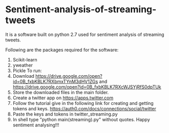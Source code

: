 # Sentiment-analysis-of-streaming-tweets
It is a software built on python 2.7 used for sentiment analysis of streaming tweets.

Following are the packages required for the software:
1. Scikit-learn
2. yweather
3. Pickle
To run:
1. Download https://drive.google.com/open?id=0B_fxbKBLK7RXbmxTYnM3dHV1ZGs and https://drive.google.com/open?id=0B_fxbKBLK7RXcWJSYjRfS0dpTUk
2. Store the downloaded files in the main folder.
3. Create a twitter app on https://apps.twitter.com
4. Follow the tutorial give in the following link for creating and getting tokens and keys.
             https://auth0.com/docs/connections/social/twitter
5. Paste the keys and tokens in twitter_streaming.py
6. In shell type "python main(streaming).py" without quotes.
Happy sentiment analysing!!!

